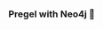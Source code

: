 ### Pregel with Neo4j 🚀



































































































































 



































































































































































































